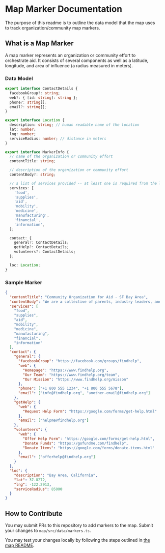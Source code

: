 # Map Marker Documentation

The purpose of this readme is to outline the data model that the map uses to track organization/community map markers.

## What is a Map Marker

A map marker represents an organization or community effort to orchestrate aid. It consists of several components as well as a latitude, longitude, and area of influence (a radius measured in meters).

### Data Model

```typescript
export interface ContactDetails {
  facebookGroup?: string;
  web?: { [id: string]: string };
  phone?: string[];
  email?: string[];
}

export interface Location {
  description: string; // human readable name of the location
  lat: number;
  lng: number;
  serviceRadius: number; // distance in meters
}

export interface MarkerInfo {
  // name of the organization or community effort
  contentTitle: string;

  // description of the organization or community effort
  contentBody?: string;

  // a list of services provided -- at least one is required from the list below
  services: [
    'food',
    'supplies',
    'aid',
    'mobility',
    'medicine',
    'manufacturing',
    'financial',
    'information',
  ];

  contact: {
    general?: ContactDetails;
    getHelp?: ContactDetails;
    volunteers?: ContactDetails;
  };

  loc: Location;
}
```

### Sample Marker

```json
{
  "contentTitle": "Community Organization for Aid - SF Bay Area",
  "contentBody": "We are a collective of parents, industry leaders, and volunteers providing aid to anyone who needs it.",
  "services": [
    "food",
    "supplies",
    "aid",
    "mobility",
    "medicine",
    "manufacturing",
    "financial",
    "information"
  ],
  "contact": {
    "general": {
      "facebookGroup": "https://facebook.com/groups/findhelp",
      "web": {
        "Homepage": "https://www.findhelp.org",
        "Our Team": "https://www.findhelp.org/team",
        "Our Mission": "https://www.findhelp.org/misson"
      },
      "phone": ["+1 800 555 1234", "+1 800 555 5678"],
      "email": ["info@findhelp.org", "another-email@findhelp.org"]
    },
    "getHelp": {
      "web": {
        "Request Help Form": "https://google.com/forms/get-help.html"
      },
      "email": ["helpme@findhelp.org"]
    },
    "volunteers": {
      "web": {
        "Offer Help Form": "https://google.com/forms/get-help.html",
        "Donate Funds": "https://gofundme.com/findhelp",
        "Donate Items": "https://google.com/forms/donate-items.html"
      },
      "email": ["offerhelp@findhelp.org"]
    }
  },
  "loc": {
    "description": "Bay Area, California",
    "lat": 37.8272,
    "lng": -122.2913,
    "serviceRadius": 85000
  }
}
```

## How to Contribute

You may submit PRs to this repository to add markers to the map. Submit your changes to `map/src/data/markers.ts`.

You may test your changes locally by following the steps outlined in [the map README](/map/README.md).
